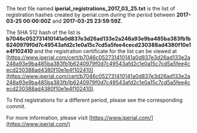 The text file named **iperial_registrations_2017_03_25.txt** is the list of registration hashes created by iperial.com during the period between **2017-03-25 00:00:00Z** and **2017-03-25 23:59:59Z**.

The SHA 512 hash of the list is **b7046c052731410141a0d837e3d26ad133e2a248a93e9ba485ba383fb1b6240979f0d7c49543afd2c1e0a15c7cd5a5fee4cecd230388ad4380f10e1e4f102410** and the registration certificate for the list can be viewed at [https://www.iperial.com/cert/b7046c052731410141a0d837e3d26ad133e2a248a93e9ba485ba383fb1b6240979f0d7c49543afd2c1e0a15c7cd5a5fee4cecd230388ad4380f10e1e4f102410](https://www.iperial.com/cert/b7046c052731410141a0d837e3d26ad133e2a248a93e9ba485ba383fb1b6240979f0d7c49543afd2c1e0a15c7cd5a5fee4cecd230388ad4380f10e1e4f102410).

To find registrations for a different period, please see the corresponding commit.

For more information, please visit [https://www.iperial.com/](https://www.iperial.com/)

